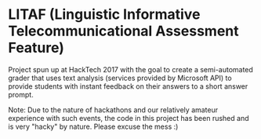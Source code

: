 # LITAF (Linguistic Informative Telecommunicational Assessment Feature) 

Project spun up at HackTech 2017 with the goal to create a semi-automated grader that uses text analysis (services provided by Microsoft API) to provide students with instant feedback on their answers to a short answer prompt.

Note: Due to the nature of hackathons and our relatively amateur experience with such events, the code in this project has been rushed and is very "hacky" by nature. Please excuse the mess :)
